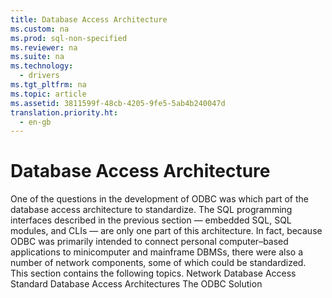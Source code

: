 ```yaml
---
title: Database Access Architecture
ms.custom: na
ms.prod: sql-non-specified
ms.reviewer: na
ms.suite: na
ms.technology: 
  - drivers
ms.tgt_pltfrm: na
ms.topic: article
ms.assetid: 3811599f-48cb-4205-9fe5-5ab4b240047d
translation.priority.ht: 
  - en-gb
---
```

# Database Access Architecture
<?xml version="1.0" encoding="utf-8"?>
<developerConceptualDocument xmlns="http://ddue.schemas.microsoft.com/authoring/2003/5" xmlns:xlink="http://www.w3.org/1999/xlink" xmlns:xsi="http://www.w3.org/2001/XMLSchema-instance" xsi:schemaLocation="http://ddue.schemas.microsoft.com/authoring/2003/5 http://dduestorage.blob.core.windows.net/ddueschema/developer.xsd">
  <introduction>
    <para>One of the questions in the development of ODBC was which part of the database access architecture to standardize. The SQL programming interfaces described in the previous section — embedded SQL, SQL modules, and CLIs — are only one part of this architecture. In fact, because ODBC was primarily intended to connect personal computer–based applications to minicomputer and mainframe DBMSs, there were also a number of network components, some of which could be standardized.</para>
    <para>This section contains the following topics.  </para>
    <list class="bullet">
      <listItem>
        <para>             <legacyLink xlink:href="f31dd938-e992-436b-b613-145c23973064">Network Database Access</legacyLink>           </para>
      </listItem>
      <listItem>
        <para>             <legacyLink xlink:href="a9d41800-9068-4b76-895a-32b2853692dd">Standard Database Access Architectures</legacyLink>           </para>
      </listItem>
      <listItem>
        <para>             <legacyLink xlink:href="34b80790-e010-4b90-8eaa-03189f5d8986">The ODBC Solution</legacyLink>           </para>
      </listItem>
    </list>
  </introduction>
  <relatedTopics />
</developerConceptualDocument>